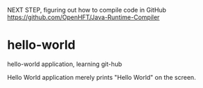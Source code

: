 NEXT STEP, figuring out how to compile code in GitHub https://github.com/OpenHFT/Java-Runtime-Compiler

# hello-world
hello-world application, learning git-hub

Hello World application merely prints "Hello World" on the screen.
